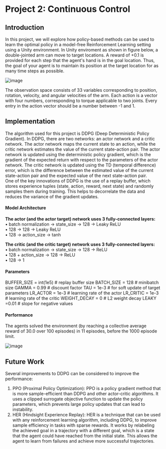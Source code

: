 # Project 2: Continuous Control
## Introduction
In this project, we will explore how policy-based methods can be used to learn the optimal policy in a model-free Reinforcement Learning setting using a Unity environment. In Unity enviroment as shown in figure below, a double-jointed arm can move to target locations. A reward of +0.1 is provided for each step that the agent's hand is in the goal location. Thus, the goal of your agent is to maintain its position at the target location for as many time steps as possible.

![image](https://user-images.githubusercontent.com/128342152/226425641-aee7986b-dbfa-4bf4-b3c6-5ee71bacd2be.png)

The observation space consists of 33 variables corresponding to position, rotation, velocity, and angular velocities of the arm. Each action is a vector with four numbers, corresponding to torque applicable to two joints. Every entry in the action vector should be a number between -1 and 1.

## Implementation
The algorithm used for this project is DDPG (Deep Deterministic Policy Gradient). In DDPG, there are two networks: an actor network and a critic network. The actor network maps the current state to an action, while the critic network estimates the value of the current state-action pair. The actor network is updated using the deterministic policy gradient, which is the gradient of the expected return with respect to the parameters of the actor network. The critic network is updated using the TD (temporal difference) error, which is the difference between the estimated value of the current state-action pair and the expected value of the next state-action pair. <br>
One of the key innovations of DDPG is the use of a replay buffer, which stores experience tuples (state, action, reward, next state) and randomly samples them during training. This helps to decorrelate the data and reduces the variance of the gradient updates.

#### Model Architecture
<strong>The actor (and the actor target) network uses 3 fully-connected layers:</strong><br>
•	batch normalization -> state_size -> 128 -> Leaky ReLU<br>
•	128 -> 128 -> Leaky ReLU<br>
•	128 -> action_size -> tanh<br>

<strong>The critic (and the critic target) network uses 3 fully-connected layers:</strong><br>
•	batch normalization -> state_size -> 128 -> ReLU<br>
•	128 + action_size -> 128 -> ReLU<br>
•	128 -> 1<br>

#### Parameters
BUFFER_SIZE = int(1e5)  # replay buffer size
BATCH_SIZE = 128        # minibatch size
GAMMA = 0.99            # discount factor
TAU = 1e-3              # for soft update of target parameters
LR_ACTOR = 1e-3         # learning rate of the actor 
LR_CRITIC = 1e-3        # learning rate of the critic
WEIGHT_DECAY = 0        # L2 weight decay
LEAKY =0.01             # slope for negative values

#### Performance
The agents solved the environment (by reaching a collective average reward of 30.0 over 100 episodes) in 11 episodes, before the 1000 episode limit.

![image](https://user-images.githubusercontent.com/128342152/226429499-1014582b-9e15-437c-9410-9169b7afea54.png)

## Future Work
Several improvements to DDPG can be considered to improve the performance:
1.	PPO (Proximal Policy Optimization): PPO is a policy gradient method that is more sample-efficient than DDPG and other actor-critic algorithms. It uses a clipped surrogate objective function to update the policy parameters, which prevents large policy updates that can lead to instability.
2.	HER (Hindsight Experience Replay): HER is a technique that can be used with any reinforcement learning algorithm, including DDPG, to improve sample efficiency in tasks with sparse rewards. It works by relabeling the achieved goal in a trajectory with a different goal, which is a state that the agent could have reached from the initial state. This allows the agent to learn from failures and achieve more successful trajectories.
